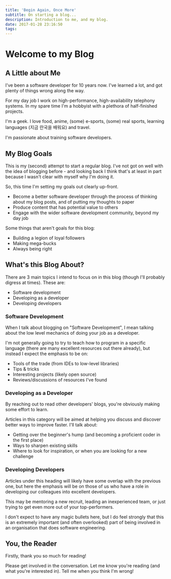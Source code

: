 ```yaml
---
title: 'Begin Again, Once More'
subtitle: On starting a blog...
description: Introduction to me, and my blog.
date: 2017-01-28 23:16:50
tags:
---
```


# Welcome to my Blog

## A Little about Me

I've been a software developer for 10 years now.  I've learned a lot, and got plenty of things wrong along the way.

For my day job I work on high-performance, high-availability telephony systems.  In my spare time I'm a hobbyist with a plethora of half-finished projects.

I'm a geek.  I love food, anime, (some) e-sports, (some) real sports, learning languages (지금 란국을 배워요) and travel.

I'm passionate about training software developers.

## My Blog Goals

This is my (second) attempt to start a regular blog.  I've not got on well with the idea of blogging before - and looking back I think that's at least in part because I wasn't clear with myself why I'm doing it.

So, this time I'm setting my goals out clearly up-front.

* Become a better software developer through the process of thinking about my blog posts, and of putting my thoughts to paper
* Produce content that has potential value to others
* Engage with the wider software development community, beyond my day job

Some things that aren't goals for this blog:

* Building a legion of loyal followers
* Making mega-bucks
* Always being right

## What's this Blog About?

There are 3 main topics I intend to focus on in this blog (though I'll probably digress at times).  These are:

* Software development
* Developing as a developer
* Developing developers

### Software Development

When I talk about blogging on "Software Development", I mean talking about the low level mechanics of doing your job as a developer.

I'm not generally going to try to teach how to program in a specific language (there are many excellent resources out there already), but instead I expect the emphasis to be on:

* Tools of the trade (from IDEs to low-level libraries)
* Tips & tricks
* Interesting projects (likely open source)
* Reviews/discussions of resources I've found

### Developing as a Developer

By reaching out to read other developers' blogs, you're obviously making some effort to learn.

Articles in this category will be aimed at helping you discuss and discover better ways to improve faster.  I'll talk about:

* Getting over the beginner's hump (and becoming a proficient coder in the first place)
* Ways to sharpen existing skills
* Where to look for inspiration, or when you are looking for a new challenge

### Developing Developers

Articles under this heading will likely have some overlap with the previous one, but here the emphasis will be on those of us who have a role in developing our colleagues into excellent developers.

This may be mentoring a new recruit, leading an inexperienced team, or just trying to get even more out of your top-performers.

I don't expect to have any magic bullets here, but I do feel strongly that this is an extremely important (and often overlooked) part of being involved in an organisation that does software engineering.

## You, the Reader

Firstly, thank you so much for reading!

Please get involved in the conversation.  Let me know you're reading (and what you're interested in).  Tell me when you think I'm wrong!
